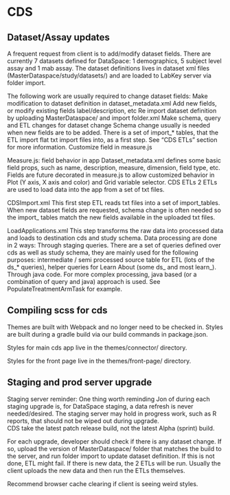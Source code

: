 # CDS

## Dataset/Assay updates
A frequent request from client is to add/modify dataset fields. There are currently 7 datasets defined for DataSpace: 1 demographics, 5 subject level assay and 1 mab assay. The dataset definitions lives in dataset xml files (MasterDataspace/study/datasets/) and are loaded to LabKey server via folder import. 

The following work are usually required to change dataset fields:
Make modification to dataset definition in dataset_metadata.xml
Add new fields, or modify existing fields label/description, etc
Re import dataset definition by uploading MasterDataspace/ and import folder.xml
Make schema, query and ETL changes for dataset change
Schema change usually is needed when new fields are to be added. There is a set of import_* tables, that the ETL import flat txt import files into, as a first step. See “CDS ETLs” section for more information.
Customize field in measure.js

Measure.js: field behavior in app
Dataset_metadata.xml defines some basic field props, such as name, description, measure, dimension, field type, etc. Fields are future decorated in measure.js to allow customized behavior in Plot (Y axis, X axis and color) and Grid variable selector. 
CDS ETLs
2 ETLs are used to load data into the app from a set of txt files. 

CDSImport.xml
This first step ETL reads txt files into a set of import_tables. When new dataset fields are requested, schema change is often needed so the import_ tables match the new fields available in the uploaded txt files.

LoadApplications.xml
This step transforms the raw data into processed data and loads to destination cds and study schema. Data processing are done in 2 ways:
Through staging queries. There are a set of queries defined over cds as well as study schema, they are mainly used for the following purposes: intermediate / semi processed source table for ETL (lots of the ds_* queries),  helper queries for Learn About (some ds_ and most learn_). 
Through java code. For more complex processing, java based (or a combination of query and java) approach is used. See PopulateTreatmentArmTask for example. 

## Compiling scss for cds
Themes are built with Webpack and no longer need to be checked in. Styles are built during a gradle build via our build
commands in package.json.

Styles for main cds app live in the themes/connector/ directory.

Styles for the front page live in the themes/front-page/ directory.

## Staging and prod server upgrade
Staging server reminder: One thing worth reminding Jon of during each staging upgrade is, for DataSpace staging, a data refresh is never needed/desired. The staging server may hold in progress work, such as R reports, that should not be wiped out during upgrade.  
CDS take the latest patch release build, not the latest Alpha (sprint) build. 

For each upgrade, developer should check if there is any dataset change. If so, upload the version of MasterDataspace/ folder that matches the build to the server, and run folder import to update dataset definition. If this is not done, ETL might fail. 
If there is new data, the 2 ETLs will be run. Usually the client uploads the new data and then run the ETLs themselves.

Recommend browser cache clearing if client is seeing weird styles.
